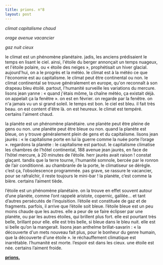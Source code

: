 ```yaml
---
title: prions. n°8
layout: post
---
```


*climat capitalisme chaud*

*orage avenue vacancier*

*gaz nuit cieux*

le climat est un phénomène planétaire. jadis, les anciens prédisaient le temps en lisant le ciel. ainsi, l'étoile du berger annonçait un temps nuageux, et l'étoile polaire, ou « étoile des neiges », prophétisait un hiver glacial. aujourd'hui, on a le progrès et la météo. le climat est à la météo ce que l'économie est au capitalisme. le climat peut être continental ou non. le climat continental se trouve généralement en europe, qu'on reconnaît à son drapeau bleu étoilé. partout, l'humanité surveille les variations du mercure. lisons jean yanne : « quand j'étais môme, la chaîne météo, ça existait déjà. on appelait ça la fenêtre ». on est en février. on regarde par la fenêtre. on n'a jamais vu un si grand soleil. le temps est bon. le ciel est bleu. il fait très beau. on est content d'être là. on est heureux. le climat est tempéré. certains l'aiment chaud.

la planète est un phénomène planétaire. une planète peut être pleine de gens ou non. une planète peut être bleue ou non. quand la planète est bleue, on y trouve généralement plein de gens et du capitalisme. lisons jean jaurès : « le capitalisme porte en lui la guerre comme la nuée porte l’orage ». regardons la planète : le capitalisme est partout. le capitalisme climatise les chambres de l’hôtel continental, 188 avenue jean jaurès, en face de l’hôtel mercure, à 20 minutes de l’étoile. herr jaurès avait raison ! constat glaçant. tandis que la terre tourne, l’humanité somnole, bercée par le ronron de l’air conditionné. au chambranle de la porte, le climatiseur se dérègle. c’est ça, l’obsolescence programmée. pas grave, se rassure le vacancier, pour se rafraîchir, il reste toujours le mini-bar ! la planète, c’est comme la bière. certains l’aiment tiède.

l’étoile est un phénomène planétaire. on la trouve en effet souvent autour d’une planète, comme l’ont rappelé aristote, copernic, galilée... et tant d’autres persécutés de l’inquisition. l’étoile est constituée de gaz et de fragments. parfois, il arrive que l’étoile soit bleue. l’étoile bleue est un peu moins chaude que les autres. elle a peur de se faire éclipser par une planète, ou par les autres étoiles, qui brillent plus fort. elle est pourtant très belle, brillant pour elle. elle est très belle, si bleue dans le bleu nuit. elle est si belle qu’on la mangerait. lisons jean anthelme brillat-savarin : « la découverte d'un mets nouveau fait plus, pour le bonheur du genre humain, que la découverte d'une étoile ». le réchauffement climatique est inarrêtable. l’humanité est morte. l’espoir est dans les cieux. une étoile est née. certains l’aiment froide.

[**prions.**](../prions.html)

